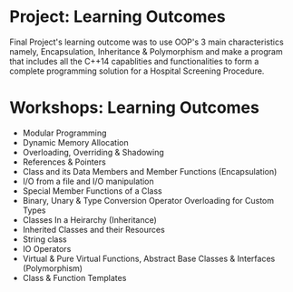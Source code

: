# Project: Learning Outcomes

Final Project's learning outcome was to use OOP's 3 main characteristics namely, Encapsulation, Inheritance & Polymorphism and make a program that includes all the C++14 capablities and functionalities to form a complete programming solution for a Hospital Screening Procedure.


# Workshops: Learning Outcomes
- Modular Programming
- Dynamic Memory Allocation
- Overloading, Overriding & Shadowing
- References & Pointers
- Class and its Data Members and Member Functions (Encapsulation)
- I/O from a file and I/O manipulation
- Special Member Functions of a Class
- Binary, Unary & Type Conversion Operator Overloading for Custom Types
- Classes In a Heirarchy (Inheritance)
- Inherited Classes and their Resources
- String class
- IO Operators
- Virtual & Pure Virtual Functions, Abstract Base Classes & Interfaces (Polymorphism)
- Class & Function Templates
